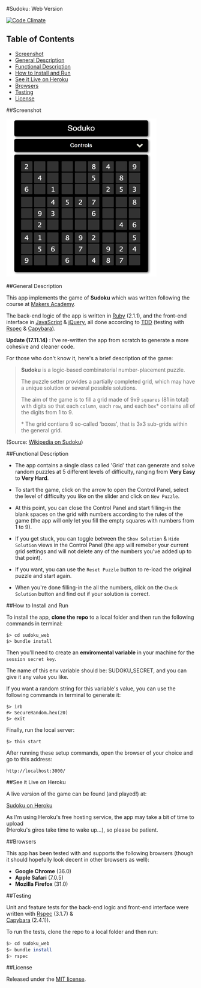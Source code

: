 #Sudoku: Web Version

[![Code Climate](https://codeclimate.com/github/nadavmatalon/sudoku_web/badges/gpa.svg)](https://codeclimate.com/github/nadavmatalon/sudoku_web)

## Table of Contents

* [Screenshot](#screenshot)
* [General Description](#general-description)
* [Functional Description](#functional-description)
* [How to Install and Run](#how-to-install-and-run)
* [See it Live on Heroku](#see-it-live-on-heroku)
* [Browsers](#browsers)
* [Testing](#testing)
* [License](#license)


##Screenshot

<div width="400px" >
	<a href="https://raw.githubusercontent.com/nadavmatalon/sudoku_web/master/public/images/sudoku-screenshot.png">
		<img src="/public/images/sudoku-screenshot.png" width="400" height="420px" />
	</a>
</div>


##General Description

This app implements the game of __Sudoku__ which was written 
following the course at [Makers Academy](http://www.makersacademy.com/).

The back-end logic of the app is written in 
[Ruby](https://www.ruby-lang.org/en/) (2.1.1), and the front-end interface
in [JavaScript](http://en.wikipedia.org/wiki/JavaScript) &amp; 
[jQuery](http://jquery.com), all done
according to [TDD](http://en.wikipedia.org/wiki/Test-driven_development) 
(testing with [Rspec](http://rspec.info/) &amp; 
[Capybara](https://github.com/jnicklas/capybara)).

__Update (17.11.14)__ : I've re-written the app from scratch 
to generate a more cohesive and cleaner code.


For those who don't know it, here's a brief description of the game:

>__Sudoku__ is a logic-based combinatorial number-placement puzzle. 
>
>The puzzle setter provides a partially completed grid, which may have a unique 
>solution or several possible solutions.
>
>The aim of the game is to fill a grid made of 9x9 `squares` (81 in total) 
>with digits so that each `column`, each `row`, and each `box`* contains 
>all of the digits from 1 to 9. 
>
> \* The grid contians 9 so-called 'boxes', that is 3x3 sub-grids within the general grid.

(Source: [Wikipedia on Sudoku](http://en.wikipedia.org/wiki/Sudoku))


##Functional Description

* The app contains a single class called 'Grid' that can generate and solve random 
  puzzles at 5 different levels of difficulty, ranging from 
  __Very Easy__ to __Very Hard__.

* To start the game, click on the arrow to open the Control Panel, 
  select the level of difficulty you like on the slider and click on `New Puzzle`.

* At this point, you can close the Control Panel and start filling-in the blank 
  spaces on the grid with numbers according to the rules of the game
  (the app will only let you fill the empty squares with numbers from 1 to 9).

* If you get stuck, you can toggle between the `Show Solution` &amp; 
  `Hide Solution` views in the Control Panel (the app will remeber your current 
  grid settings and will not delete any of the numbers you've added up to that 
  point).

* If you want, you can use the `Reset Puzzle` button to re-load the original 
  puzzle and start again.

* When you're done filling-in the all the numbers, click on the `Check Solution` 
  button and find out if your solution is correct.


##How to Install and Run

To install the app, __clone the repo__ to a local folder and then run the 
following commands in terminal:

```
$> cd sudoku_web
$> bundle install
```

Then you'll need to create an __enviromental variable__
in your machine for the `session secret key`.

The name of this env variable should be: SUDOKU_SECRET, and you 
can give it any value you like.

If you want a random string for this variable's value, you can 
use the following commands in terminal to generate it:

```
$> irb
#> SecureRandom.hex(20)
$> exit
```

Finally, run the local server:

```
$> thin start
```

After running these setup commands, open the browser of your 
choice and go to this address:

```
http://localhost:3000/
```


##See it Live on Heroku

A live version of the game can be found (and played!) at:

[Sudoku on Heroku](http://makers-sudoku-web.herokuapp.com/)

As I'm using Heroku's free hosting service, the app may take a bit of time to upload<br/>
(Heroku's giros take time to wake up...), so please be patient.


##Browsers

This app has been tested with and supports the following browsers (though
it should hopefully look decent in other browsers as well):

* __Google Chrome__ (36.0)
* __Apple Safari__ (7.0.5)
* __Mozilla Firefox__ (31.0)


##Testing

Unit and feature tests for the back-end logic and front-end interface 
were written with [Rspec](http://rspec.info/) (3.1.7) &amp;  
[Capybara](https://github.com/jnicklas/capybara) (2.4.1)).

To run the tests, clone the repo to a local folder and then run:

```bash
$> cd sudoku_web
$> bundle install
$> rspec
```

##License

<p>Released under the <a href="http://www.opensource.org/licenses/MIT">MIT license</a>.</p>



